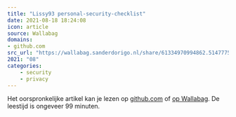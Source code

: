 ```yaml
---
title: "Lissy93 personal-security-checklist"
date: 2021-08-18 18:24:08
icon: article
source: Wallabag
domains:
- github.com
src_url: "https://wallabag.sanderdorigo.nl/share/61334970994862.51477757"
2021: "08"
categories:
    - security
    - privacy
---
```

Het oorspronkelijke artikel kan je lezen op [github.com](https://github.com/Lissy93/personal-security-checklist/blob/master/README.md) of [op Wallabag](https://wallabag.sanderdorigo.nl/share/61334970994862.51477757). De leestijd is ongeveer 99 minuten.